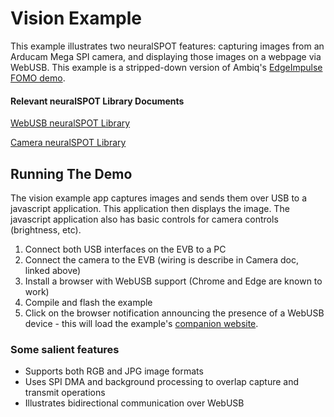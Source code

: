 # Vision Example

This example illustrates two neuralSPOT features: capturing images from an Arducam Mega SPI camera, and displaying those images on a webpage via WebUSB. This example is a stripped-down version of Ambiq's [EdgeImpulse FOMO demo](https://github.com/AmbiqAI/edgeimpulse-examples/tree/main/fomo/apollo5).

#### Relevant neuralSPOT Library Documents 

[WebUSB neuralSPOT Library](../../neuralspot/ns-usb/README.md)

[Camera neuralSPOT Library](../../neuralspot/ns-camera/README.md)

## Running The Demo

The vision example app captures images and sends them over USB to a javascript application. This application then displays the image. The javascript application also has basic controls for camera controls (brightness, etc).

1. Connect both USB interfaces on the EVB to a PC
2. Connect the camera to the EVB (wiring is describe in Camera doc, linked above)
3. Install a browser with WebUSB support (Chrome and Edge are known to work)
4. Compile and flash the example
5. Click on the browser notification announcing the presence of a WebUSB device - this will load the example's [companion website](https://github.com/AmbiqAI/web-ble-dashboards/blob/main/vision_demo/index.html).

### Some salient features

- Supports both RGB and JPG image formats
- Uses SPI DMA and background processing to overlap capture and transmit operations
- Illustrates bidirectional communication over WebUSB

